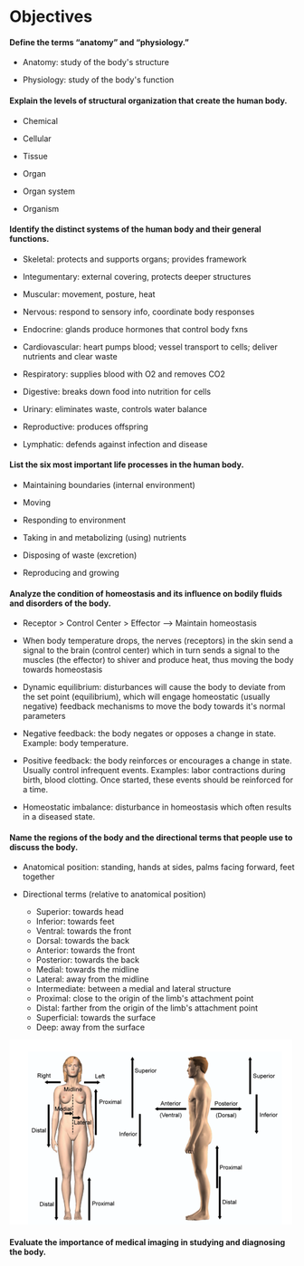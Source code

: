 # Objectives

#### Define the terms “anatomy” and “physiology.”

* Anatomy: study of the body's structure

* Physiology: study of the body's function

#### Explain the levels of structural organization that create the human body.

* Chemical

* Cellular
* Tissue
* Organ
* Organ system
* Organism

#### Identify the distinct systems of the human body and their general functions.

* Skeletal: protects and supports organs; provides framework

* Integumentary: external covering, protects deeper structures
* Muscular: movement, posture, heat
* Nervous: respond to sensory info, coordinate body responses
* Endocrine: glands produce hormones that control body fxns
* Cardiovascular: heart pumps blood; vessel transport to cells; deliver nutrients and clear waste
* Respiratory: supplies blood with O2 and removes CO2
* Digestive: breaks down food into nutrition for cells
* Urinary: eliminates waste, controls water balance
* Reproductive: produces offspring
* Lymphatic: defends against infection and disease

#### List the six most important life processes in the human body.

* Maintaining boundaries (internal environment)

* Moving
* Responding to environment
* Taking in and metabolizing (using) nutrients
* Disposing of waste (excretion)
* Reproducing and growing

#### Analyze the condition of homeostasis and its influence on bodily fluids and disorders of the body.

* Receptor > Control Center > Effector --> Maintain homeostasis

* When body temperature drops, the nerves (receptors) in the skin send a signal to the brain (control center) which in turn sends a signal to the muscles (the effector) to shiver and produce heat, thus moving the body towards homeostasis
* Dynamic equilibrium: disturbances will cause the body to deviate from the set point (equilibrium), which will engage homeostatic (usually negative) feedback mechanisms to move the body towards it's normal parameters
* Negative feedback: the body negates or opposes a change in state. Example: body temperature.
* Positive feedback: the body reinforces or encourages a change in state. Usually control infrequent events. Examples: labor contractions during birth, blood clotting. Once started, these events should be reinforced for a time.
* Homeostatic imbalance: disturbance in homeostasis which often results in a diseased state.

#### Name the regions of the body and the directional terms that people use to discuss the body.

* Anatomical position: standing, hands at sides, palms facing forward, feet together

* Directional terms (relative to anatomical position)
  * Superior: towards head
  * Inferior: towards feet
  * Ventral: towards the front
  * Dorsal: towards the back
  * Anterior: towards the front
  * Posterior: towards the back
  * Medial: towards the midline
  * Lateral: away from the midline
  * Intermediate: between a medial and lateral structure
  * Proximal: close to the origin of the limb's attachment point
  * Distal: farther from the origin of the limb's attachment point
  * Superficial: towards the surface
  * Deep: away from the surface

<div style="display:block; margin:left; max-width:500px; margin-top:10px; margin-bottom:10px">

![directional-terms](images/directional-terms.png)

</div>

#### Evaluate the importance of medical imaging in studying and diagnosing the body.
